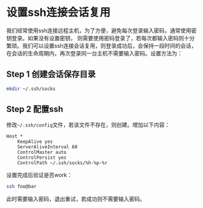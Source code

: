 # 设置ssh连接会话复用

我们经常使用ssh连接远程主机，为了方便，避免每次登录输入密码，通常使用密钥登录。如果没有设置密钥，
则需要使用密码登录了，若每次都输入密码则十分繁琐。我们可以设置ssh连接会话复用，则登录成功后，会保持一段时间的会话，
在会话的生命周期内，再次登录同一台主机不需要输入密码。设置方法为：

## Step 1 创建会话保存目录

```bash
mkdir ~/.ssh/socks
```

## Step 2 配置ssh
修改`~/.ssh/config`文件，若该文件不存在，则创建。增加以下内容：

```
Host *
    KeepAlive yes
    ServerAliveInterval 60
    ControlMaster auto
    ControlPersist yes
    ControlPath ~/.ssh/socks/%h-%p-%r
```

设置完成后验证是否work：

```bash
ssh foo@bar
```
此时需要输入密码，退出重试，若成功则不需要输入密码。

